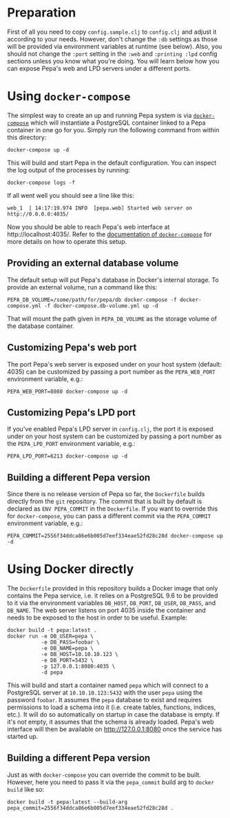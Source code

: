 # Preparation

First of all you need to copy `config.sample.clj` to `config.clj` and
adjust it according to your needs. However, don't change the `:db`
settings as those will be provided via environment variables at
runtime (see below). Also, you should not change the `:port` setting
in the `:web` and `:printing :lpd` config sections unless you know
what you're doing. You will learn below how you can expose Pepa's web
and LPD servers under a different ports.

# Using `docker-compose`

The simplest way to create an up and running Pepa system is via
[`docker-compose`](https://docs.docker.com/compose/) which will
instantiate a PostgreSQL container linked to a Pepa container in one
go for you. Simply run the following command from within this
directory:

    docker-compose up -d

This will build and start Pepa in the default configuration. You can
inspect the log output of the processes by running:

    docker-compose logs -f

If all went well you should see a line like this:

    web_1  | 14:17:19.974 INFO  [pepa.web] Started web server on http://0.0.0.0:4035/


Now you should be able to reach Pepa's web interface at
http://localhost:4035/. Refer to the
[documentation of `docker-compose`](https://docs.docker.com/compose/)
for more details on how to operate this setup.

## Providing an external database volume

The default setup will put Pepa's database in Docker's internal
storage. To provide an external volume, run a command like this:

    PEPA_DB_VOLUME=/some/path/for/pepa/db docker-compose -f docker-compose.yml -f docker-compose.db-volume.yml up -d

That will mount the path given in `PEPA_DB_VOLUME` as the storage
volume of the database container.

## Customizing Pepa's web port

The port Pepa's web server is exposed under on your host system
(default: 4035) can be customized by passing a port number as the
`PEPA_WEB_PORT` environment variable, e.g.:

    PEPA_WEB_PORT=8080 docker-compose up -d

## Customizing Pepa's LPD port

If you've enabled Pepa's LPD server in `config.clj`, the port it is
exposed under on your host system can be customized by passing a port
number as the `PEPA_LPD_PORT` environment variable, e.g.:

    PEPA_LPD_PORT=6213 docker-compose up -d

## Building a different Pepa version

Since there is no release version of Pepa so far, the `Dockerfile`
builds directly from the `git` repository. The commit that is built by
default is declared as `ENV PEPA_COMMIT` in the `Dockerfile`. If you
want to override this for `docker-compose`, you can pass a different
commit via the `PEPA_COMMIT` environment variable, e.g.:

    PEPA_COMMIT=2556f34ddca86e6b005d7eef334eae52fd28c28d docker-compose up -d

# Using Docker directly

The `Dockerfile` provided in this repository builds a Docker image
that only contains the Pepa service, i.e. it relies on a PostgreSQL
9.6 to be provided to it via the environment variables `DB_HOST`,
`DB_PORT`, `DB_USER`, `DB_PASS`, and `DB_NAME`. The web server listens
on port 4035 inside the container and needs to be exposed to the host
in order to be useful. Example:

    docker build -t pepa:latest .
    docker run -e DB_USER=pepa \
               -e DB_PASS=foobar \
               -e DB_NAME=pepa \
               -e DB_HOST=10.10.10.123 \
               -e DB_PORT=5432 \
               -p 127.0.0.1:8080:4035 \
               -d pepa

This will build and start a container named `pepa` which will connect
to a PostgreSQL server at `10.10.10.123:5432` with the user `pepa`
using the password `foobar`. It assumes the `pepa` database to exist
and requires permissions to load a schema into it (i.e. create tables,
functions, indices, etc.). It will do so automatically on startup in
case the database is empty. If it's not empty, it assumes that the
schema is already loaded. Pepa's web interface will then be available
on http://127.0.0.1:8080 once the service has started up.


## Building a different Pepa version

Just as with `docker-compose` you can override the commit to be
built. However, here you need to pass it via the `pepa_commit` build
arg to `docker build` like so:

    docker build -t pepa:latest --build-arg pepa_commit=2556f34ddca86e6b005d7eef334eae52fd28c28d .
